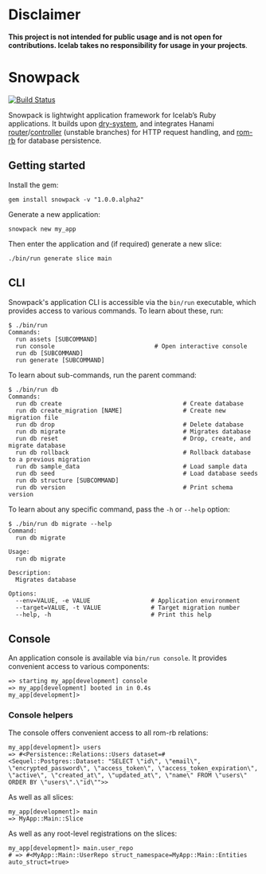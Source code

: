 # Disclaimer

**This project is not intended for public usage and is not open for contributions. Icelab takes no responsibility for usage in your projects**.

# Snowpack

[![Build Status](https://travis-ci.org/icelab/snowpack.svg?branch=master)](https://travis-ci.org/icelab/snowpack)

Snowpack is lightwight application framework for Icelab’s Ruby applications. It builds upon [dry-system][dry-system], and integrates Hanami [router][hanami-router]/[controller][hanami-controller] (unstable branches) for HTTP request handling, and [rom-rb] for database persistence.

[dry-system]: https://github.com/dry-rb/dry-system
[hanami-router]: https://github.com/hanami/router
[hanami-controller]: https://github.com/hanami/controller
[rom-rb]: https://rom-rb.org/

## Getting started

Install the gem:

```
gem install snowpack -v "1.0.0.alpha2"
```

Generate a new application:

```
snowpack new my_app
```

Then enter the application and (if required) generate a new slice:

```
./bin/run generate slice main
```

## CLI

Snowpack's application CLI is accessible via the `bin/run` executable, which provides access to various commands. To learn about these, run:

```
$ ./bin/run
Commands:
  run assets [SUBCOMMAND]
  run console                            # Open interactive console
  run db [SUBCOMMAND]
  run generate [SUBCOMMAND]
  ```

To learn about sub-commands, run the parent command:

```
$ ./bin/run db
Commands:
  run db create                                  # Create database
  run db create_migration [NAME]                 # Create new migration file
  run db drop                                    # Delete database
  run db migrate                                 # Migrates database
  run db reset                                   # Drop, create, and migrate database
  run db rollback                                # Rollback database to a previous migration
  run db sample_data                             # Load sample data
  run db seed                                    # Load database seeds
  run db structure [SUBCOMMAND]
  run db version                                 # Print schema version
```

To learn about any specific command, pass the `-h` or `--help` option:

```
$ ./bin/run db migrate --help
Command:
  run db migrate

Usage:
  run db migrate

Description:
  Migrates database

Options:
  --env=VALUE, -e VALUE                 # Application environment
  --target=VALUE, -t VALUE              # Target migration number
  --help, -h                            # Print this help
```

## Console

An application console is available via `bin/run console`. It provides convenient access to various components:

```
=> starting my_app[development] console
=> my_app[development] booted in in 0.4s
my_app[development]>
```

### Console helpers

The console offers convenient access to all rom-rb relations:

```
my_app[development]> users
=> #<Persistence::Relations::Users dataset=#<Sequel::Postgres::Dataset: "SELECT \"id\", \"email\", \"encrypted_password\", \"access_token\", \"access_token_expiration\", \"active\", \"created_at\", \"updated_at\", \"name\" FROM \"users\" ORDER BY \"users\".\"id\"">>
```

As well as all slices:

```
my_app[development]> main
=> MyApp::Main::Slice
```

As well as any root-level registrations on the slices:

```
my_app[development]> main.user_repo
# => #<MyApp::Main::UserRepo struct_namespace=MyApp::Main::Entities auto_struct=true>
```
